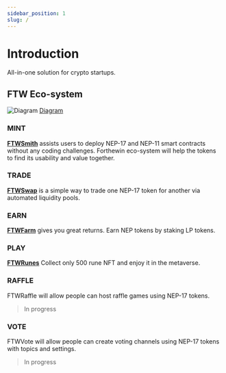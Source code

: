 ```yaml
---
sidebar_position: 1
slug: /
---
```


# Introduction

All-in-one solution for crypto startups.

## FTW Eco-system
![Diagram](/img/diagram.png)
[Diagram](https://www.figma.com/file/2ZJcoZd8E6HNGPO1KQ3k55/FTW)

### MINT

[**FTWSmith**](https://docs.forthewin.network/smith) assists users to deploy NEP-17 and NEP-11 smart contracts without any coding challenges. Forthewin eco-system will help the tokens to find its usability and value together.

### TRADE

[**FTWSwap**](https://docs.forthewin.network/swap) is a simple way to trade one NEP-17 token for another via automated liquidity pools.

### EARN

[**FTWFarm**](https://docs.forthewin.network/farm) gives you great returns. Earn NEP tokens by staking LP tokens.

### PLAY

[**FTWRunes**](https://docs.forthewin.network/runes) Collect only 500 rune NFT and enjoy it in the metaverse.

### RAFFLE

FTWRaffle will allow people can host raffle games using NEP-17 tokens.
> In progress

### VOTE

FTWVote will allow people can create voting channels using NEP-17 tokens with topics and settings.
> In progress
